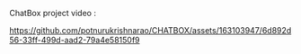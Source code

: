 ChatBox project video :


https://github.com/potnurukrishnarao/CHATBOX/assets/163103947/6d892d56-33ff-499d-aad2-79a4e58150f9

